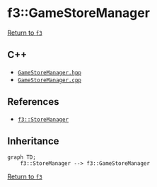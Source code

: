 # f3::GameStoreManager

[Return to `f3`](/docs/f3.md)

## C++

- [`GameStoreManager.hpp`](/src/f3/GameStoreManager.hpp)
- [`GameStoreManager.cpp`](/src/f3/GameStoreManager.cpp)

## References

- [`f3::StoreManager`](/docs/f3/StoreManager.md)

## Inheritance

```mermaid
graph TD;
    f3::StoreManager --> f3::GameStoreManager
```

[Return to `f3`](/docs/f3.md)
